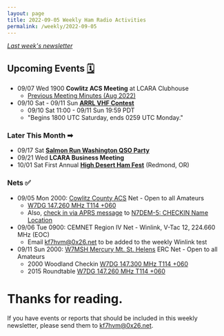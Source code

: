 ```yaml
---
layout: page
title: 2022-09-05 Weekly Ham Radio Activities
permalink: /weekly/2022-09-05
---
```


_[Last week's newsletter](/weekly/2022-08-15)_

## Upcoming Events [🗓](/calendar)

* 09/07 Wed 1900 **Cowlitz ACS Meeting** at LCARA Clubhouse
  * [Previous Meeting Minutes (Aug 2022)](http://cowlitzradio.org/downloads/ACS20220803.pdf)
* 09/10 Sat - 09/11 Sun [**ARRL VHF Contest**](http://www.arrl.org/september-vhf)
  * 09/10 Sat 11:00 - 09/11 Sun 19:59 PDT
  * "Begins 1800 UTC Saturday, ends 0259 UTC Monday."

### Later This Month ➡

* 09/17 Sat [**Salmon Run Washington QSO Party**](https://salmonrun.wwdxc.org/)
* 09/21 Wed **LCARA Business Meeting**
* 10/01 Sat First Annual [**High Desert Ham Fest**](https://www.hidarg.org/index.php/8-public-content/26-high-desert-ham-fest-info) (Redmond, OR)

### Nets ✅

- 09/05 Mon 2000: [Cowlitz County ACS](http://cowlitzradio.org/) Net - Open to all Amateurs
  - [W7DG 147.260 MHz T114 +060](https://www.repeaterbook.com/repeaters/details.php?ID=408&state_id=53)
  - Also, [check in via APRS message](/info/aprsnet/) to [N7DEM-5: CHECKIN Name Location](https://aprs.fi/?c=message&call=N7DEM-5)
- 09/06 Tue 0900: CEMNET Region IV Net - Winlink, V-Tac 12, 224.660 MHz (EOC)
  - Email [kf7hvm@0x26.net](mailto:kf7hvm@0x26.net) to be added to the weekly
    Winlink test
- 09/11 Sun 2000: [W7MSH Mercury Mt. St. Helens](https://www.w7msh.org) ERC Net - Open to all Amateurs
  - 2000 Woodland Checkin [W7DG 147.300 MHz T114 +060](https://www.repeaterbook.com/repeaters/details.php?state_id=53&ID=412)
  - 2015 Roundtable [W7DG 147.260 MHz T114 +060](https://www.repeaterbook.com/repeaters/details.php?ID=408&state_id=53)

# Thanks for reading. 

If you have events or reports that should be included in this weekly
newsletter, please send them to [kf7hvm@0x26.net](mailto:kf7hvm@0x26.net).
